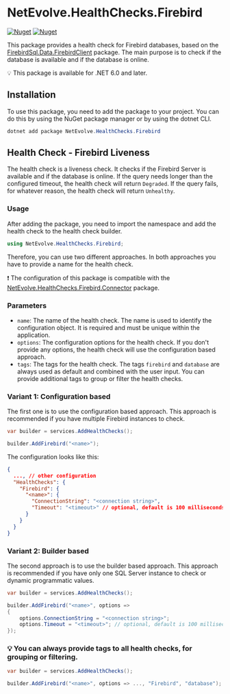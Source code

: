 # NetEvolve.HealthChecks.Firebird

[![Nuget](https://img.shields.io/nuget/v/NetEvolve.HealthChecks.Firebird?logo=nuget)](https://www.nuget.org/packages/NetEvolve.HealthChecks.Firebird/)
[![Nuget](https://img.shields.io/nuget/dt/NetEvolve.HealthChecks.Firebird?logo=nuget)](https://www.nuget.org/packages/NetEvolve.HealthChecks.Firebird/)

This package provides a health check for Firebird databases, based on the [FirebirdSql.Data.FirebirdClient](https://www.nuget.org/packages/FirebirdSql.Data.FirebirdClient/) package. The main purpose is to check if the database is available and if the database is online.

:bulb: This package is available for .NET 6.0 and later.

## Installation
To use this package, you need to add the package to your project. You can do this by using the NuGet package manager or by using the dotnet CLI.
```powershell
dotnet add package NetEvolve.HealthChecks.Firebird
```

## Health Check - Firebird Liveness
The health check is a liveness check. It checks if the Firebird Server is available and if the database is online.
If the query needs longer than the configured timeout, the health check will return `Degraded`.
If the query fails, for whatever reason, the health check will return `Unhealthy`.

### Usage
After adding the package, you need to import the namespace and add the health check to the health check builder.
```csharp
using NetEvolve.HealthChecks.Firebird;
```
Therefore, you can use two different approaches. In both approaches you have to provide a name for the health check.

:heavy_exclamation_mark: The configuration of this package is compatible with the [NetEvolve.HealthChecks.Firebird.Connector](https://www.nuget.org/packages/NetEvolve.HealthChecks.Firebird.Connector/) package.

### Parameters
- `name`: The name of the health check. The name is used to identify the configuration object. It is required and must be unique within the application.
- `options`: The configuration options for the health check. If you don't provide any options, the health check will use the configuration based approach.
- `tags`: The tags for the health check. The tags `firebird` and `database` are always used as default and combined with the user input. You can provide additional tags to group or filter the health checks.

### Variant 1: Configuration based
The first one is to use the configuration based approach. This approach is recommended if you have multiple Firebird instances to check.
```csharp
var builder = services.AddHealthChecks();

builder.AddFirebird("<name>");
```

The configuration looks like this:
```json
{
  ..., // other configuration
  "HealthChecks": {
    "Firebird": {
      "<name>": {
        "ConnectionString": "<connection string>",
        "Timeout": "<timeout>" // optional, default is 100 milliseconds
      }
    }
  }
}
```

### Variant 2: Builder based
The second approach is to use the builder based approach. This approach is recommended if you have only one SQL Server instance to check or dynamic programmatic values.
```csharp
var builder = services.AddHealthChecks();

builder.AddFirebird("<name>", options =>
{
    options.ConnectionString = "<connection string>";
    options.Timeout = "<timeout>"; // optional, default is 100 milliseconds
});
```

### :bulb: You can always provide tags to all health checks, for grouping or filtering.

```csharp
var builder = services.AddHealthChecks();

builder.AddFirebird("<name>", options => ..., "Firebird", "database");
```
